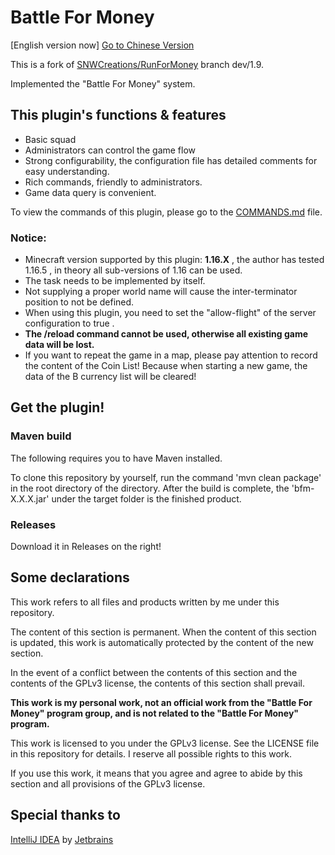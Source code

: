 # Battle For Money

[English version now] [Go to Chinese Version](https://github.com/SNWCreations/BattleForMoney/blob/main/README.md)

This is a fork of [SNWCreations/RunForMoney](https://github.com/SNWCreations/RunForMoney) branch dev/1.9.

Implemented the "Battle For Money" system.

## This plugin's functions & features

* Basic squad
* Administrators can control the game flow
* Strong configurability, the configuration file has detailed comments for easy understanding.
* Rich commands, friendly to administrators.
* Game data query is convenient.

To view the commands of this plugin, please go to the [COMMANDS.md](https://github.com/SNWCreations/BattleForMoney/blob/main/COMMANDS.md) file.

### **Notice:**
* Minecraft version supported by this plugin: **1.16.X** , the author has tested 1.16.5 , in theory all sub-versions of 1.16 can be used.
* The task needs to be implemented by itself.
* Not supplying a proper world name will cause the inter-terminator position to not be defined.
* When using this plugin, you need to set the "allow-flight" of the server configuration to true .
* **The /reload command cannot be used, otherwise all existing game data will be lost.**
* If you want to repeat the game in a map, please pay attention to record the content of the Coin List! Because when starting a new game, the data of the B currency list will be cleared!

## Get the plugin!

### Maven build

The following requires you to have Maven installed.

To clone this repository by yourself, run the command 'mvn clean package' in the root directory of the directory.
After the build is complete, the 'bfm-X.X.X.jar' under the target folder is the finished product.

### Releases

Download it in Releases on the right!

## Some declarations

This work refers to all files and products written by me under this repository.

The content of this section is permanent. When the content of this section is updated, this work is automatically protected by the content of the new section.

In the event of a conflict between the contents of this section and the contents of the GPLv3 license, the contents of this section shall prevail.

**This work is my personal work, not an official work from the "Battle For Money" program group, and is not related to the "Battle For Money" program.**

This work is licensed to you under the GPLv3 license. See the LICENSE file in this repository for details. I reserve all possible rights to this work.

If you use this work, it means that you agree and agree to abide by this section and all provisions of the GPLv3 license.

## Special thanks to

[IntelliJ IDEA](https://www.jetbrains.com/idea) by [Jetbrains](https://www.jetbrains.com)